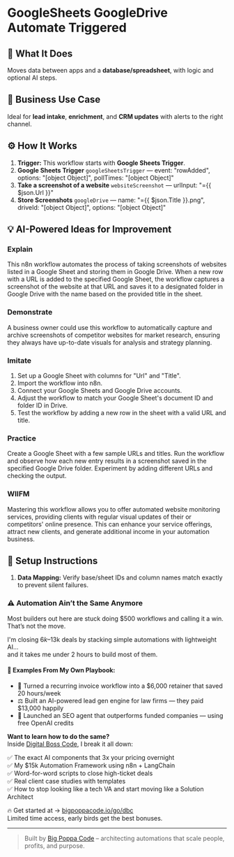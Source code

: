 # GoogleSheets GoogleDrive Automate Triggered
  ## 🚀 What It Does
  Moves data between apps and a **database/spreadsheet**, with logic and optional AI steps.
  
  ## 💼 Business Use Case
  Ideal for **lead intake**, **enrichment**, and **CRM updates** with alerts to the right channel.
  
  ## ⚙️ How It Works
  1. **Trigger:** This workflow starts with **Google Sheets Trigger**.
  2. **Google Sheets Trigger** `googleSheetsTrigger` — event: "rowAdded", options: "[object Object]", pollTimes: "[object Object]"
3. **Take a screenshot of a website** `websiteScreenshot` — urlInput: "={{ $json.Url }}"
4. **Store Screenshots** `googleDrive` — name: "={{ $json.Title }}.png", driveId: "[object Object]", options: "[object Object]"
  
  ## 💡 AI-Powered Ideas for Improvement
  ### Explain
This n8n workflow automates the process of taking screenshots of websites listed in a Google Sheet and storing them in Google Drive. When a new row with a URL is added to the specified Google Sheet, the workflow captures a screenshot of the website at that URL and saves it to a designated folder in Google Drive with the name based on the provided title in the sheet.

### Demonstrate
A business owner could use this workflow to automatically capture and archive screenshots of competitor websites for market research, ensuring they always have up-to-date visuals for analysis and strategy planning.

### Imitate
1. Set up a Google Sheet with columns for "Url" and "Title".
2. Import the workflow into n8n.
3. Connect your Google Sheets and Google Drive accounts.
4. Adjust the workflow to match your Google Sheet's document ID and folder ID in Drive.
5. Test the workflow by adding a new row in the sheet with a valid URL and title.

### Practice
Create a Google Sheet with a few sample URLs and titles. Run the workflow and observe how each new entry results in a screenshot saved in the specified Google Drive folder. Experiment by adding different URLs and checking the output.

### WIIFM
Mastering this workflow allows you to offer automated website monitoring services, providing clients with regular visual updates of their or competitors' online presence. This can enhance your service offerings, attract new clients, and generate additional income in your automation business.
  
  ## 🔧 Setup Instructions
  1. **Data Mapping:** Verify base/sheet IDs and column names match exactly to prevent silent failures.
  
### ⚠️ Automation Ain’t the Same Anymore

Most builders out here are stuck doing $500 workflows and calling it a win.  
That’s not the move.  

I'm closing $6k–$13k deals by stacking simple automations with lightweight AI...  
and it takes me under 2 hours to build most of them.

#### 🧠 Examples From My Own Playbook:
- 🔁 Turned a recurring invoice workflow into a $6,000 retainer that saved 20 hours/week  
- ⚖️ Built an AI-powered lead gen engine for law firms — they paid $13,000 happily  
- 🚀 Launched an SEO agent that outperforms funded companies — using free OpenAI credits  

**Want to learn how to do the same?**  
Inside [Digital Boss Code](https://bigpoppacode.io/go/dbc), I break it all down:

✅ The exact AI components that 3x your pricing overnight  
✅ My $15k Automation Framework using n8n + LangChain  
✅ Word-for-word scripts to close high-ticket deals  
✅ Real client case studies with templates  
✅ How to stop looking like a tech VA and start moving like a Solution Architect  

🔥 Get started at → [bigpoppacode.io/go/dbc](https://bigpoppacode.io/go/dbc)  
Limited time access, early birds get the best bonuses.

---
> Built by [Big Poppa Code](https://bigpoppacode.io) – architecting automations that scale people, profits, and purpose.
  